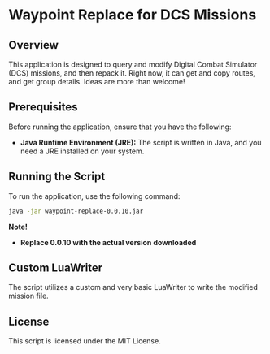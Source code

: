 # Waypoint Replace for DCS Missions

## Overview

This application is designed to query and modify Digital Combat Simulator (DCS) missions, and then repack it.
Right now, it can get and copy routes, and get group details. 
Ideas are more than welcome!

## Prerequisites

Before running the application, ensure that you have the following:

- **Java Runtime Environment (JRE):** The script is written in Java, and you need a JRE installed on your system.

## Running the Script

To run the application, use the following command:

```bash
java -jar waypoint-replace-0.0.10.jar
```
<b> Note! <br/>
* Replace 0.0.10 with the actual version downloaded
</b>


## Custom LuaWriter
The script utilizes a custom and very basic LuaWriter to write the modified mission file.

## License
This script is licensed under the MIT License.